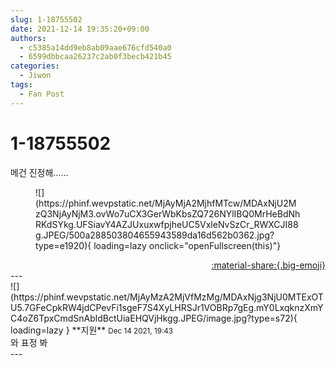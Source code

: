 ```yaml
---
slug: 1-18755502
date: 2021-12-14 19:35:20+09:00
authors:
  - c5385a14dd9eb8ab09aae676cfd540a0
  - 6599dbbcaa26237c2ab0f3becb421b45
categories:
  - Jiwon
tags:
  - Fan Post
---
```


# 1-18755502

<div class="post-container" markdown="1">
<div class="content-container md-sidebar__scrollwrap" markdown="1">

메건 진정해......
<figure markdown="1">
![](https://phinf.wevpstatic.net/MjAyMjA2MjhfMTcw/MDAxNjU2MzQ3NjAyNjM3.ovWo7uCX3GerWbKbsZQ726NYlIBQ0MrHeBdNhRKdSYkg.UFSiavY4AZJUxuxwfpjheUC5VxleNvSzCr_RWXCJI88g.JPEG/500a288503804655943589da16d562b0362.jpg?type=e1920){ loading=lazy onclick="openFullscreen(this)"}
</figure>


</div>
</div>

<div style="text-align: right;" markdown="1">
<a href="https://weverse.io/fromis9/fanpost/1-18755502" style="text-align: right;">:material-share:{.big-emoji}</a>
</div>
---

<div class="comments-container md-sidebar__scrollwrap" markdown="1">
<div class="comment" markdown="1">
<div class='id-container' markdown="1">
![](https://phinf.wevpstatic.net/MjAyMzA2MjVfMzMg/MDAxNjg3NjU0MTExOTU5.7GFeCpkRW4jdCPevFi1sgeF7S4XyLHRSJr1VOBRp7gEg.mY0LxqknzXmYC4oZ6TpxCmdSnAbldBctUiaEHQVjHkgg.JPEG/image.jpg?type=s72){ loading=lazy }
**<span class="artist">지원</span>** <small>Dec 14 2021, 19:43</small><br>
</div>
<div class='comment-body' markdown="1">
와 표정 봐
</div>
</div>
</div>
---
